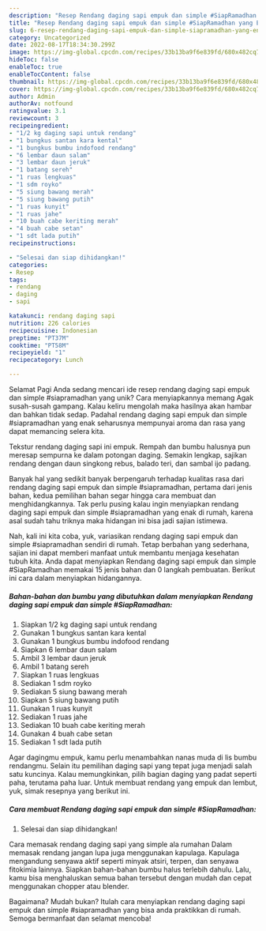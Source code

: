 ```yaml
---
description: "Resep Rendang daging sapi empuk dan simple #SiapRamadhan yang Enak"
title: "Resep Rendang daging sapi empuk dan simple #SiapRamadhan yang Enak"
slug: 6-resep-rendang-daging-sapi-empuk-dan-simple-siapramadhan-yang-enak
category: Uncategorized
date: 2022-08-17T18:34:30.299Z
image: https://img-global.cpcdn.com/recipes/33b13ba9f6e839fd/680x482cq70/rendang-daging-sapi-empuk-dan-simple-siapramadhan-foto-resep-utama.jpg
hideToc: false
enableToc: true
enableTocContent: false
thumbnail: https://img-global.cpcdn.com/recipes/33b13ba9f6e839fd/680x482cq70/rendang-daging-sapi-empuk-dan-simple-siapramadhan-foto-resep-utama.jpg
cover: https://img-global.cpcdn.com/recipes/33b13ba9f6e839fd/680x482cq70/rendang-daging-sapi-empuk-dan-simple-siapramadhan-foto-resep-utama.jpg
author: Admin
authorAv: notfound
ratingvalue: 3.1
reviewcount: 3
recipeingredient:
- "1/2 kg daging sapi untuk rendang"
- "1 bungkus santan kara kental"
- "1 bungkus bumbu indofood rendang"
- "6 lembar daun salam"
- "3 lembar daun jeruk"
- "1 batang sereh"
- "1 ruas lengkuas"
- "1 sdm royko"
- "5 siung bawang merah"
- "5 siung bawang putih"
- "1 ruas kunyit"
- "1 ruas jahe"
- "10 buah cabe keriting merah"
- "4 buah cabe setan"
- "1 sdt lada putih"
recipeinstructions:

- "Selesai dan siap dihidangkan!"
categories:
- Resep
tags:
- rendang
- daging
- sapi

katakunci: rendang daging sapi 
nutrition: 226 calories
recipecuisine: Indonesian
preptime: "PT37M"
cooktime: "PT58M"
recipeyield: "1"
recipecategory: Lunch

---
```



Selamat Pagi Anda sedang mencari ide resep rendang daging sapi empuk dan simple #siapramadhan yang unik? Cara menyiapkannya memang Agak susah-susah gampang. Kalau keliru mengolah maka hasilnya akan hambar dan bahkan tidak sedap. Padahal rendang daging sapi empuk dan simple #siapramadhan yang enak seharusnya mempunyai aroma dan rasa yang dapat memancing selera kita.


Tekstur rendang daging sapi ini empuk. Rempah dan bumbu halusnya pun meresap sempurna ke dalam potongan daging. Semakin lengkap, sajikan rendang dengan daun singkong rebus, balado teri, dan sambal ijo padang.

Banyak hal yang sedikit banyak berpengaruh terhadap kualitas rasa dari rendang daging sapi empuk dan simple #siapramadhan, pertama dari jenis bahan, kedua pemilihan bahan segar hingga cara membuat dan menghidangkannya. Tak perlu pusing kalau ingin menyiapkan rendang daging sapi empuk dan simple #siapramadhan yang enak di rumah, karena asal sudah tahu triknya maka hidangan ini bisa jadi sajian istimewa.


Nah, kali ini kita coba, yuk, variasikan rendang daging sapi empuk dan simple #siapramadhan sendiri di rumah. Tetap berbahan yang sederhana, sajian ini dapat memberi manfaat untuk membantu menjaga kesehatan tubuh kita. Anda dapat menyiapkan Rendang daging sapi empuk dan simple #SiapRamadhan memakai 15 jenis bahan dan 0 langkah pembuatan. Berikut ini cara dalam menyiapkan hidangannya.

<!--inarticleads1-->

##### Bahan-bahan dan bumbu yang dibutuhkan dalam menyiapkan Rendang daging sapi empuk dan simple #SiapRamadhan:

1. Siapkan 1/2 kg daging sapi untuk rendang
1. Gunakan 1 bungkus santan kara kental
1. Gunakan 1 bungkus bumbu indofood rendang
1. Siapkan 6 lembar daun salam
1. Ambil 3 lembar daun jeruk
1. Ambil 1 batang sereh
1. Siapkan 1 ruas lengkuas
1. Sediakan 1 sdm royko
1. Sediakan 5 siung bawang merah
1. Siapkan 5 siung bawang putih
1. Gunakan 1 ruas kunyit
1. Sediakan 1 ruas jahe
1. Sediakan 10 buah cabe keriting merah
1. Gunakan 4 buah cabe setan
1. Sediakan 1 sdt lada putih


Agar dagingmu empuk, kamu perlu menambahkan nanas muda di lis bumbu rendangmu. Selain itu pemilihan daging sapi yang tepat juga menjadi salah satu kuncinya. Kalau memungkinkan, pilih bagian daging yang padat seperti paha, terutama paha luar. Untuk membuat rendang yang empuk dan lembut, yuk, simak resepnya yang berikut ini. 

<!--inarticleads2-->

##### Cara membuat Rendang daging sapi empuk dan simple #SiapRamadhan:


1. Selesai dan siap dihidangkan!

Cara memasak rendang daging sapi yang simple ala rumahan Dalam memasak rendang jangan lupa juga menggunakan kapulaga. Kapulaga mengandung senyawa aktif seperti minyak atsiri, terpen, dan senyawa fitokimia lainnya. Siapkan bahan-bahan bumbu halus terlebih dahulu. Lalu, kamu bisa menghaluskan semua bahan tersebut dengan mudah dan cepat menggunakan chopper atau blender. 

Bagaimana? Mudah bukan? Itulah cara menyiapkan rendang daging sapi empuk dan simple #siapramadhan yang bisa anda praktikkan di rumah. Semoga bermanfaat dan selamat mencoba!
